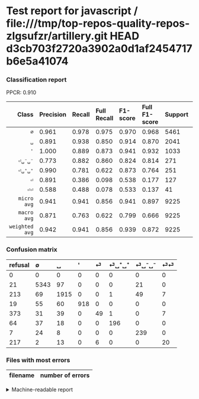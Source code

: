 # Test report for javascript / file:///tmp/top-repos-quality-repos-zlgsufzr/artillery.git HEAD d3cb703f2720a3902a0d1af2454717b6e5a41074

### Classification report

PPCR: 0.910

| Class | Precision | Recall | Full Recall | F1-score | Full F1-score | Support | Full Support | PPCR |
|------:|:----------|:-------|:------------|:---------|:---------|:--------|:-------------|:-----|
| `∅` | 0.961| 0.978| 0.975| 0.970| 0.968| 5461| 5482| 0.996 |
| `␣` | 0.891| 0.938| 0.850| 0.914| 0.870| 2041| 2254| 0.906 |
| `'` | 1.000| 0.889| 0.873| 0.941| 0.932| 1033| 1052| 0.982 |
| `⏎␣⁻␣⁻` | 0.773| 0.882| 0.860| 0.824| 0.814| 271| 278| 0.975 |
| `⏎␣⁺␣⁺` | 0.990| 0.781| 0.622| 0.873| 0.764| 251| 315| 0.797 |
| `⏎` | 0.891| 0.386| 0.098| 0.538| 0.177| 127| 500| 0.254 |
| `⏎⏎` | 0.588| 0.488| 0.078| 0.533| 0.137| 41| 258| 0.159 |
| `micro avg` | 0.941| 0.941| 0.856| 0.941| 0.897| 9225| 10139| 0.910 |
| `macro avg` | 0.871| 0.763| 0.622| 0.799| 0.666| 9225| 10139| 0.910 |
| `weighted avg` | 0.942| 0.941| 0.856| 0.939| 0.872| 9225| 10139| 0.910 |

### Confusion matrix

|refusal|  ∅| ␣| '| ⏎| ⏎␣⁺␣⁺| ⏎␣⁻␣⁻| ⏎⏎| 
|:---|:---|:---|:---|:---|:---|:---|:---|
|0 |0 |0 |0 |0 |0 |0 |0 |
|21 |5343 |97 |0 |0 |0 |21 |0 |
|213 |69 |1915 |0 |0 |1 |49 |7 |
|19 |55 |60 |918 |0 |0 |0 |0 |
|373 |31 |39 |0 |49 |1 |0 |7 |
|64 |37 |18 |0 |0 |196 |0 |0 |
|7 |24 |8 |0 |0 |0 |239 |0 |
|217 |2 |13 |0 |6 |0 |0 |20 |

### Files with most errors

| filename | number of errors|
|:----:|:-----|

<details>
    <summary>Machine-readable report</summary>
```json
{
  "cl_report": {"\u0027": {"f1-score": 0.9410558687852384, "precision": 1.0, "recall": 0.888673765730881, "support": 1033}, "macro avg": {"f1-score": 0.7990597786902713, "precision": 0.8705717500095219, "recall": 0.7631083600856415, "support": 9225}, "micro avg": {"f1-score": 0.9409214092140922, "precision": 0.9409214092140922, "recall": 0.9409214092140922, "support": 9225}, "weighted avg": {"f1-score": 0.9392474709902267, "precision": 0.9423490811969323, "recall": 0.9409214092140922, "support": 9225}, "\u2205": {"f1-score": 0.9695155144256942, "precision": 0.9607984175508002, "recall": 0.9783922358542392, "support": 5461}, "\u23ce": {"f1-score": 0.5384615384615384, "precision": 0.8909090909090909, "recall": 0.3858267716535433, "support": 127}, "\u23ce\u23ce": {"f1-score": 0.5333333333333332, "precision": 0.5882352941176471, "recall": 0.4878048780487805, "support": 41}, "\u23ce\u2423\u207a\u2423\u207a": {"f1-score": 0.8730512249443209, "precision": 0.98989898989899, "recall": 0.7808764940239044, "support": 251}, "\u23ce\u2423\u207b\u2423\u207b": {"f1-score": 0.8241379310344827, "precision": 0.7734627831715211, "recall": 0.8819188191881919, "support": 271}, "\u2423": {"f1-score": 0.9138630398472919, "precision": 0.8906976744186047, "recall": 0.938265556099951, "support": 2041}},
  "cl_report_full": {"\u0027": {"f1-score": 0.9319796954314721, "precision": 1.0, "recall": 0.8726235741444867, "support": 1052}, "macro avg": {"f1-score": 0.6659029926100037, "precision": 0.8705717500095219, "recall": 0.6220460580973738, "support": 10139}, "micro avg": {"f1-score": 0.8965089857467465, "precision": 0.9409214092140922, "recall": 0.8561002071210179, "support": 10139}, "weighted avg": {"f1-score": 0.8715014133532467, "precision": 0.9321224548801444, "recall": 0.8561002071210179, "support": 10139}, "\u2205": {"f1-score": 0.9676718283075251, "precision": 0.9607984175508002, "recall": 0.9746442904049617, "support": 5482}, "\u23ce": {"f1-score": 0.17657657657657658, "precision": 0.8909090909090909, "recall": 0.098, "support": 500}, "\u23ce\u23ce": {"f1-score": 0.136986301369863, "precision": 0.5882352941176471, "recall": 0.07751937984496124, "support": 258}, "\u23ce\u2423\u207a\u2423\u207a": {"f1-score": 0.7641325536062378, "precision": 0.98989898989899, "recall": 0.6222222222222222, "support": 315}, "\u23ce\u2423\u207b\u2423\u207b": {"f1-score": 0.8143100511073254, "precision": 0.7734627831715211, "recall": 0.8597122302158273, "support": 278}, "\u2423": {"f1-score": 0.8696639418710262, "precision": 0.8906976744186047, "recall": 0.849600709849157, "support": 2254}},
  "ppcr": 0.9098530427063813
}
```
</details>
